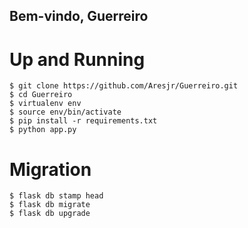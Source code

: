 ## Bem-vindo, Guerreiro

# Up and Running
  ```
  $ git clone https://github.com/Aresjr/Guerreiro.git
  $ cd Guerreiro
  $ virtualenv env
  $ source env/bin/activate
  $ pip install -r requirements.txt
  $ python app.py
  ```

# Migration
  ```
  $ flask db stamp head
  $ flask db migrate
  $ flask db upgrade
  ```
